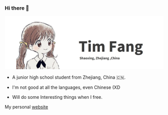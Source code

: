 ### Hi there 👋

![image](./image.jpg)


- A junior high school student from Zhejiang, China 🇨🇳.

- I'm not good at all the languages, even Chinese (XD

- Will do some Interesting things when I free.

My personal [website](https://timfang.xyz)
